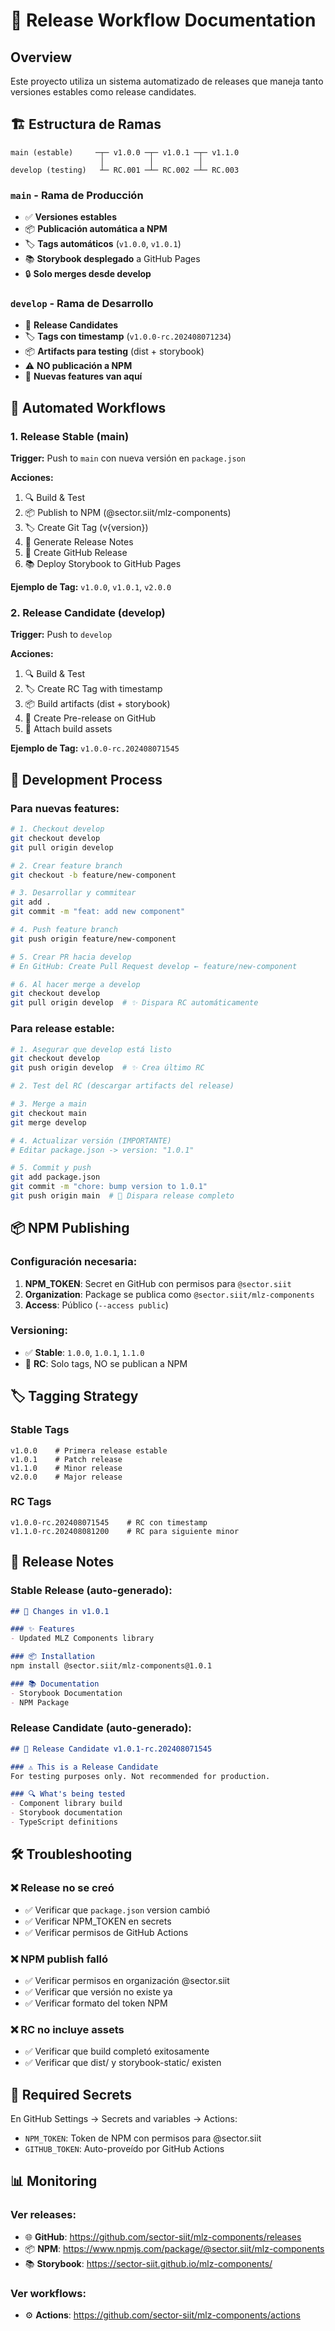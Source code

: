 # 🚀 Release Workflow Documentation

## Overview

Este proyecto utiliza un sistema automatizado de releases que maneja tanto versiones estables como release candidates.

## 🏗️ Estructura de Ramas

```
main (estable)     ─┬─ v1.0.0 ─┬─ v1.0.1 ─┬─ v1.1.0
                    │          │          │
develop (testing)   ┴─ RC.001 ─┴─ RC.002 ─┴─ RC.003
```

### `main` - Rama de Producción
- ✅ **Versiones estables**
- 📦 **Publicación automática a NPM**
- 🏷️ **Tags automáticos** (`v1.0.0`, `v1.0.1`)
- 📚 **Storybook desplegado** a GitHub Pages
- 🔒 **Solo merges desde develop**

### `develop` - Rama de Desarrollo  
- 🧪 **Release Candidates**
- 🏷️ **Tags con timestamp** (`v1.0.0-rc.202408071234`)
- 📦 **Artifacts para testing** (dist + storybook)
- ⚠️ **NO publicación a NPM**
- 🔄 **Nuevas features van aquí**

## 🚀 Automated Workflows

### 1. Release Stable (main)

**Trigger:** Push to `main` con nueva versión en `package.json`

**Acciones:**
1. 🔍 Build & Test
2. 📦 Publish to NPM (@sector.siit/mlz-components)
3. 🏷️ Create Git Tag (v{version})
4. 📝 Generate Release Notes
5. 🚀 Create GitHub Release
6. 📚 Deploy Storybook to GitHub Pages

**Ejemplo de Tag:** `v1.0.0`, `v1.0.1`, `v2.0.0`

### 2. Release Candidate (develop)

**Trigger:** Push to `develop`

**Acciones:**
1. 🔍 Build & Test
2. 🏷️ Create RC Tag with timestamp
3. 📦 Build artifacts (dist + storybook)
4. 🧪 Create Pre-release on GitHub
5. 📎 Attach build assets

**Ejemplo de Tag:** `v1.0.0-rc.202408071545`

## 🔄 Development Process

### Para nuevas features:

```bash
# 1. Checkout develop
git checkout develop
git pull origin develop

# 2. Crear feature branch
git checkout -b feature/new-component

# 3. Desarrollar y commitear
git add .
git commit -m "feat: add new component"

# 4. Push feature branch
git push origin feature/new-component

# 5. Crear PR hacia develop
# En GitHub: Create Pull Request develop ← feature/new-component

# 6. Al hacer merge a develop
git checkout develop
git pull origin develop  # ✨ Dispara RC automáticamente
```

### Para release estable:

```bash
# 1. Asegurar que develop está listo
git checkout develop
git push origin develop  # ✨ Crea último RC

# 2. Test del RC (descargar artifacts del release)

# 3. Merge a main
git checkout main
git merge develop

# 4. Actualizar versión (IMPORTANTE)
# Editar package.json -> version: "1.0.1"

# 5. Commit y push
git add package.json
git commit -m "chore: bump version to 1.0.1"
git push origin main  # 🚀 Dispara release completo
```

## 📦 NPM Publishing

### Configuración necesaria:

1. **NPM_TOKEN**: Secret en GitHub con permisos para `@sector.siit`
2. **Organization**: Package se publica como `@sector.siit/mlz-components`
3. **Access**: Público (`--access public`)

### Versioning:

- ✅ **Stable**: `1.0.0`, `1.0.1`, `1.1.0`
- 🧪 **RC**: Solo tags, NO se publican a NPM

## 🏷️ Tagging Strategy

### Stable Tags
```
v1.0.0    # Primera release estable
v1.0.1    # Patch release
v1.1.0    # Minor release
v2.0.0    # Major release
```

### RC Tags
```
v1.0.0-rc.202408071545    # RC con timestamp
v1.1.0-rc.202408081200    # RC para siguiente minor
```

## 📝 Release Notes

### Stable Release (auto-generado):
```markdown
## 🚀 Changes in v1.0.1

### ✨ Features
- Updated MLZ Components library

### 📦 Installation
npm install @sector.siit/mlz-components@1.0.1

### 📚 Documentation
- Storybook Documentation
- NPM Package
```

### Release Candidate (auto-generado):
```markdown
## 🧪 Release Candidate v1.0.1-rc.202408071545

### ⚠️ This is a Release Candidate
For testing purposes only. Not recommended for production.

### 🔍 What's being tested
- Component library build
- Storybook documentation
- TypeScript definitions
```

## 🛠️ Troubleshooting

### ❌ Release no se creó
- ✅ Verificar que `package.json` version cambió
- ✅ Verificar NPM_TOKEN en secrets
- ✅ Verificar permisos de GitHub Actions

### ❌ NPM publish falló
- ✅ Verificar permisos en organización @sector.siit
- ✅ Verificar que versión no existe ya
- ✅ Verificar formato del token NPM

### ❌ RC no incluye assets
- ✅ Verificar que build completó exitosamente
- ✅ Verificar que dist/ y storybook-static/ existen

## 🔐 Required Secrets

En GitHub Settings → Secrets and variables → Actions:

- `NPM_TOKEN`: Token de NPM con permisos para @sector.siit
- `GITHUB_TOKEN`: Auto-proveído por GitHub Actions

## 📊 Monitoring

### Ver releases:
- 🌐 **GitHub**: https://github.com/sector-siit/mlz-components/releases
- 📦 **NPM**: https://www.npmjs.com/package/@sector.siit/mlz-components
- 📚 **Storybook**: https://sector-siit.github.io/mlz-components/

### Ver workflows:
- ⚙️ **Actions**: https://github.com/sector-siit/mlz-components/actions
